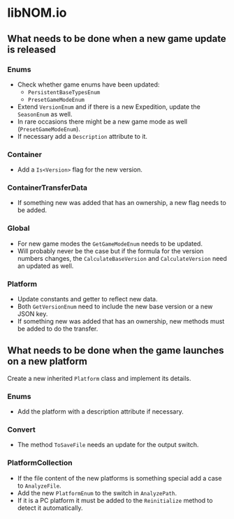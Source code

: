 # libNOM.io

## What needs to be done when a new game update is released

### Enums
* Check whether game enums have been updated:
    * `PersistentBaseTypesEnum`
    * `PresetGameModeEnum`
* Extend `VersionEnum` and if there is a new Expedition, update the `SeasonEnum`
  as well.
* In rare occasions there might be a new game mode as well (`PresetGameModeEnum`).
* If necessary add a `Description` attribute to it.

### Container
* Add a `Is<Version>` flag for the new version.

### ContainerTransferData
* If something new was added that has an ownership, a new flag needs to be added.

### Global
* For new game modes the `GetGameModeEnum` needs to be updated.
* Will probably never be the case but if the formula for the version numbers changes,
  the `CalculateBaseVersion` and `CalculateVersion` need an updated as well.

### Platform
* Update constants and getter to reflect new data.
* Both `GetVersionEnum` need to include the new base version or a new JSON key.
* If something new was added that has an ownership, new methods must be added to
  do the transfer.

## What needs to be done when the game launches on a new platform

Create a new inherited `Platform` class and implement its details.

### Enums
* Add the platform with a description attribute if necessary.

### Convert
* The method `ToSaveFile` needs an update for the output switch.

### PlatformCollection
* If the file content of the new platforms is something special add a case to `AnalyzeFile`.
* Add the new `PlatformEnum` to the switch in `AnalyzePath`.
* If it is a PC platform it must be added to the `Reinitialize` method to detect
  it automatically.
